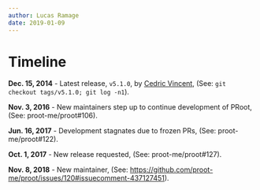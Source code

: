 ```yaml
---
author: Lucas Ramage
date: 2019-01-09
---
```


# Timeline

**Dec. 15, 2014** - Latest release, `v5.1.0`, by [Cedric Vincent](#), (See: `git checkout tags/v5.1.0; git log -n1`).

**Nov. 3, 2016** - New maintainers step up to continue development of PRoot, (See: proot-me/proot#106).

**Jun. 16, 2017** - Development stagnates due to frozen PRs, (See: proot-me/proot#122).

**Oct. 1, 2017** - New release requested, (See: proot-me/proot#127).

**Nov. 8, 2018** - New maintainer, (See: https://github.com/proot-me/proot/issues/120#issuecomment-437127451).
